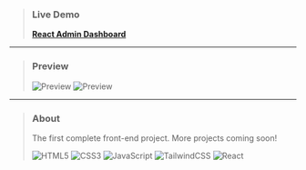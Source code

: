 >### Live Demo
> **[React Admin Dashboard](https://react-admin-dashboard-33po227m4-muhammads-projects-79b6928b.vercel.app/)**
>
---

>### Preview
>![Preview](./public/home.png)
>![Preview](./public/settings.png)

---

>### About
>The first complete front-end project. More projects coming soon!
>
>![HTML5](https://img.shields.io/badge/-HTML5-E34F26?style=flat-square&logo=html5&logoColor=white)
>![CSS3](https://img.shields.io/badge/-CSS3-1572B6?style=flat-square&logo=css3)
>![JavaScript](https://img.shields.io/badge/-JavaScript-F7DF1E?style=flat-square&logo=javascript&logoColor=black)
>![TailwindCSS](https://img.shields.io/badge/-Tailwind%20CSS-0A497B?style=flat-square&logo=tailwind-css)
>![React](https://img.shields.io/badge/-React-61DAFB?style=flat-square&logo=react&logoColor=black)
